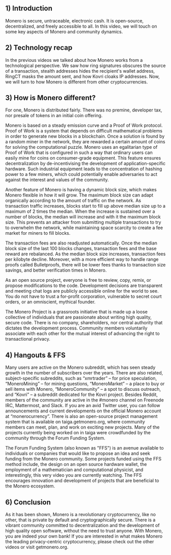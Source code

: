 ## 1) Introduction

Monero is secure, untraceable, electronic cash. It is open-source, decentralized, and freely accessible to all. In this video, we will touch on some key aspects of Monero and community dynamics.

## 2) Technology recap

In the previous videos we talked about how Monero works from a technological perspective.
We saw how ring signatures obscures the source of a transaction, stealth addresses hides the recipient's wallet address, RingCT masks the amount sent, and how Kovri cloaks IP addresses.
Now, we will turn to how Monero is different from other cryptocurrencies.

## 3) How is Monero different?

For one, Monero is distributed fairly.
There was no premine, developer tax, nor presale of tokens in an initial coin offering.

Monero is based on a steady emission curve and a Proof of Work protocol.
Proof of Work is a system that depends on difficult mathematical problems in order to generate new blocks in a blockchain. 
Once a solution is found by a random miner in the network, they are rewarded a certain amount of coins for solving the computational puzzle.
Monero uses an egalitarian type of Proof of Work that is configured in such a way that ordinary users can easily mine for coins on consumer-grade equipment.
This feature ensures decentralization by de-incentivising the development of application-specific hardware.
Such industrial equipment leads to the concentration of hashing power to a few miners, which could potentially enable adversaries to act against the interest and values of the community.

Another feature of Monero is having a dynamic block size, which makes Monero flexible in how it will grow.
The maximum block size can adapt organically according to the amount of traffic on the network.
As transaction traffic increases, blocks start to fill up above median size up to a maximum of 2 times the median. 
When the increase is sustained over a number of blocks, the median will increase and with it the maximum block size.
This prevents an attacker from submitting multiple transactions to try to overwhelm the network, while maintaining space scarcity to create a fee market for miners to fill blocks.

The transaction fees are also readjusted automatically. 
Once the median block size of the last 100 blocks changes, transaction fees and the base reward are rebalanced. 
As the median block size increases, transaction fees per kilobyte decline. 
Moreover, with a more efficient way to handle range proofs called Bulletproofs, there will be lower fees thanks to transaction size savings, and better verification times in Monero.

As an open source project, everyone is free to review, copy, remix, or propose modifications to the code.
Development decisions are transparent and meeting chat logs are publicly accessible online for the world to see.
You do not have to trust a for-profit corporation, vulnerable to secret court orders, or an omniscient, mythical founder.

The Monero Project is a grassroots initiative that is made up a loose collective of individuals that are passionate about writing high quality, secure code.
There is no company, shareholders, nor central authority that dictates the development process.
Community members voluntarily associate with each other for the mutual interest of advancing the right to transactional privacy.

## 4) Hangouts & FFS

Many users are active on the Monero subreddit, which has seen steady growth in the number of subscribers over the years.
There are also related, subject-specific subreddits, such as “xmrtrader” – for price speculation, “MoneroMining” – for mining questions, “MoneroMarket” –  a place to buy or sell items with Monero, “MoneroCommunity” – a spot to discuss outreach, and “Kovri” – a subreddit dedicated for the Kovri project.
Besides Reddit, members of the community are active in the #monero channel on Freenode IRC, Mattermost, and Slack.
If you are an avid Twitter user, you can follow announcements and current developments on the official Monero account at “monerocurrency”.
There is also an open-source project management system that is available on taiga.getmonero.org, where community members can meet, plan, and work on exciting new projects.
Many of the projects currently being worked on in taiga were crowdfunded by the community through the Forum Funding System.

The Forum Funding System (also known as "FFS") is an avenue available to individuals or companies that would like to propose an idea and seek funding from the Monero community.
Some projects funded using the FFS method include, the design on an open source hardware wallet, the employment of a mathematician and computational physicist, and interestingly, this very video you are currently watching.
The FFS encourages innovation and development of projects that are beneficial to the Monero ecosystem.

## 6) Conclusion

As it has been shown, Monero is a revolutionary cryptocurrency, like no other, that is private by default and cryptographically secure.
There is a vibrant community committed to decentralization and the development of high quality open software, without the need to trust anyone.
With Monero, you are indeed your own bank!
If you are interested in what makes Monero the leading privacy-centric cryptocurrency, please check out the other videos or visit getmonero.org.
